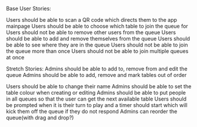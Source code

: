 Base User Stories:

Users should be able to scan a QR code which directs them to the app mainpage
Users should be able to choose which table to join the queue for
Users should not be able to remove other users from the queue
Users should be able to add and remove themselves from the queue
Users should be able to see where they are in the queue
Users should not be able to join the queue more than once
Users should not be able to join multiple queues at once


Stretch Stories: 
Admins should be able to add to, remove from and edit the queue
Admins should be able to add, remove and mark tables out of order

Users should be able to change their name
Admins should be able to set the table colour when creating or editing
Admins should be able to put people in all queues so that the user can get the next available table
Users should be prompted when it is their turn to play and a timer should start which will kick them off the queue if they do not respond
Admins can reorder the queue(with drag and drop?)